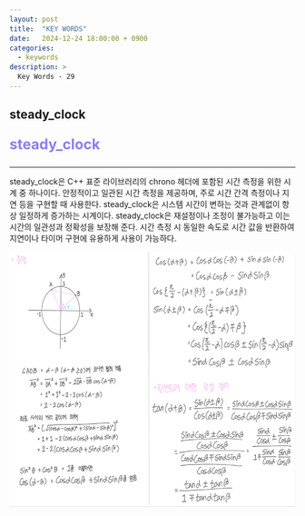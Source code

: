 ```yaml
---
layout: post
title:  "KEY WORDS"
date:   2024-12-24 18:00:00 + 0900
categories:
  - keywords
description: >
  Key Words - 29
---
```

## steady_clock

<p style = "color:#8f7cee; font-size:25px; font-weight:bold">
steady_clock
</p>

---

steady_clock은 C++ 표준 라이브러리의 chrono 헤더에 포함된 시간 측정을 위한 시계 중 하나이다. 안정적이고 일관된 시간 측정을 제공하며, 주로 시간 간격 측정이나 지연 등을 구현할 때 사용한다. 
steady_clock은 시스템 시간이 변하는 것과 관계없이 항상 일정하게 증가하는 시계이다. 
steady_clock은 재설정이나 조정이 불가능하고 이는 시간의 일관성과 정확성을 보장해 준다.
시간 측정 시 동일한 속도로 시간 값을 반환하여 지연이나 타이머 구현에 유용하게 사용이 가능하다.

<img src = "../../assets/img/keywords/IMG_k12.png" width = "1800" height = "450">